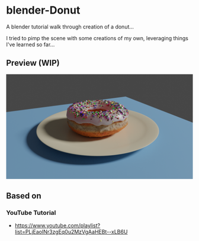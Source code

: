 # blender-Donut

A blender tutorial walk through creation of a donut...

I tried to pimp the scene with some creations of my own, leveraging things I've learned so far...

## Preview (WIP)

![alt text](Samples/donut-wip-5.png "Latest WIP Preview")

## Based on

### YouTube Tutorial

* https://www.youtube.com/playlist?list=PLjEaoINr3zgEq0u2MzVgAaHEBt--xLB6U

